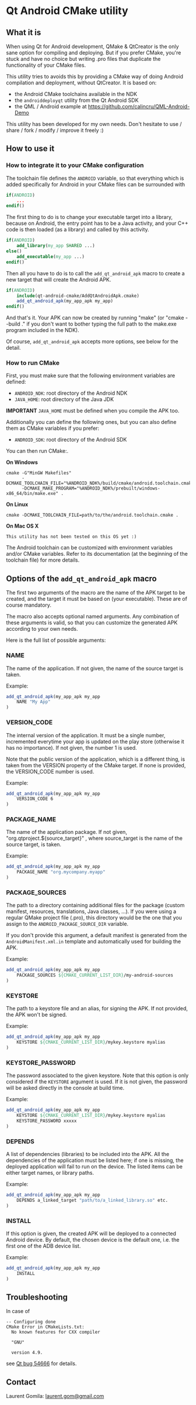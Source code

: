 # Qt Android CMake utility

## What it is

When using Qt for Android development, QMake & QtCreator is the only sane option for compiling and deploying. But if you prefer CMake, you're stuck and have no choice but writing .pro files that duplicate the functionality of your CMake files.

This utility tries to avoids this by providing a CMake way of doing Android compilation and deployment, without QtCreator. It is based on:

* the Android CMake toolchains available in the NDK
* the ```androiddeployqt``` utility from the Qt Android SDK
* the QML / Android example at https://github.com/calincru/QML-Android-Demo

This utility has been developed for my own needs. Don't hesitate to use / share / fork / modify / improve it freely :)

## How to use it

### How to integrate it to your CMake configuration

The toolchain file defines the ```ANDROID``` variable, so that everything which is added specifically for Android in your CMake files can be surrounded with

```cmake
if(ANDROID)
    ...
endif()
```

The first thing to do is to change your executable target into a library, because on Android, the entry point has to be a Java activity, and your C++ code is then loaded (as a library) and called by this activity.

```cmake
if(ANDROID)
    add_library(my_app SHARED ...)
else()
    add_executable(my_app ...)
endif()
```

Then all you have to do is to call the ```add_qt_android_apk``` macro to create a new target that will create the Android APK.

```cmake
if(ANDROID)
    include(qt-android-cmake/AddQtAndroidApk.cmake)
    add_qt_android_apk(my_app_apk my_app)
endif()
```

And that's it. Your APK can now be created by running "make" (or "cmake --build ." if you don't want to bother typing the full path to the make.exe program included in the NDK).

Of course, ```add_qt_android_apk``` accepts more options, see below for the detail.

### How to run CMake

First, you must make sure that the following environment variables are defined:

* ```ANDROID_NDK```: root directory of the Android NDK
* ```JAVA_HOME```: root directory of the Java JDK

**IMPORTANT** ```JAVA_HOME``` must be defined when you compile the APK too.

Additionally you can define the following ones, but you can also define them as CMake variables if you prefer:

* ```ANDROID_SDK```: root directory of the Android SDK

You can then run CMake:.

**On Windows**
```
cmake -G"MinGW Makefiles"
      -DCMAKE_TOOLCHAIN_FILE="%ANDROID_NDK%/build/cmake/android.toolchain.cmake"
      -DCMAKE_MAKE_PROGRAM="%ANDROID_NDK%/prebuilt/windows-x86_64/bin/make.exe" .
```

**On Linux**
```
cmake -DCMAKE_TOOLCHAIN_FILE=path/to/the/android.toolchain.cmake .
```

**On Mac OS X**
```
This utility has not been tested on this OS yet :)
```

The Android toolchain can be customized with environment variables and/or CMake variables. Refer to its documentation (at the beginning of the toolchain file) for more details.

## Options of the ```add_qt_android_apk``` macro

The first two arguments of the macro are the name of the APK target to be created, and the target it must be based on (your executable). These are of course mandatory.

The macro also accepts optional named arguments. Any combination of these arguments is valid, so that you can customize the generated APK according to your own needs.

Here is the full list of possible arguments:

### NAME

The name of the application. If not given, the name of the source target is taken.

Example:

```cmake
add_qt_android_apk(my_app_apk my_app
    NAME "My App"
)
```

### VERSION_CODE

The internal version of the application. It must be a single number, incremented everytime your app is updated on the play store (otherwise it has no importance). If not given, the number 1 is used.

Note that the public version of the application, which is a different thing, is taken from the VERSION property of the CMake target. If none is provided, the VERSION_CODE number is used.

Example:

```cmake
add_qt_android_apk(my_app_apk my_app
    VERSION_CODE 6
)
```

### PACKAGE_NAME

The name of the application package. If not given, "org.qtproject.${source_target}" , where source_target is the name of the source target, is taken.

Example:

```cmake
add_qt_android_apk(my_app_apk my_app
    PACKAGE_NAME "org.mycompany.myapp"
)
```

### PACKAGE_SOURCES

The path to a directory containing additional files for the package (custom manifest, resources, translations, Java classes, ...). If you were using a regular QMake project file (.pro), this directory would be the one that you assign to the  ```ANDROID_PACKAGE_SOURCE_DIR``` variable.

If you don't provide this argument, a default manifest is generated from the ```AndroidManifest.xml.in``` template and automatically used for building the APK.

Example:

```cmake
add_qt_android_apk(my_app_apk my_app
    PACKAGE_SOURCES ${CMAKE_CURRENT_LIST_DIR}/my-android-sources
)
```

### KEYSTORE

The path to a keystore file and an alias, for signing the APK. If not provided, the APK won't be signed.

Example:

```cmake
add_qt_android_apk(my_app_apk my_app
    KEYSTORE ${CMAKE_CURRENT_LIST_DIR}/mykey.keystore myalias
)
```

### KEYSTORE_PASSWORD

The password associated to the given keystore. Note that this option is only considered if the ```KEYSTORE``` argument is used. If it is not given, the password will be asked directly in the console at build time.

Example:

```cmake
add_qt_android_apk(my_app_apk my_app
    KEYSTORE ${CMAKE_CURRENT_LIST_DIR}/mykey.keystore myalias
    KEYSTORE_PASSWORD xxxxx
)
```

### DEPENDS

A list of dependencies (libraries) to be included into the APK. All the dependencies of the application must be listed here; if one is missing, the deployed application will fail to run on the device. The listed items can be either target names, or library paths.

Example:

```cmake
add_qt_android_apk(my_app_apk my_app
    DEPENDS a_linked_target "path/to/a_linked_library.so" etc.
)
```

### INSTALL

If this option is given, the created APK will be deployed to a connected Android device. By default, the chosen device is the default one, i.e. the first one of the ADB device list.

Example:

```cmake
add_qt_android_apk(my_app_apk my_app
    INSTALL
)
```
## Troubleshooting

In case of
```
-- Configuring done
CMake Error in CMakeLists.txt:
  No known features for CXX compiler

  "GNU"

  version 4.9.
```
see [Qt bug 54666](https://bugreports.qt.io/browse/QTBUG-54666) for details.

## Contact

Laurent Gomila: laurent.gom@gmail.com
